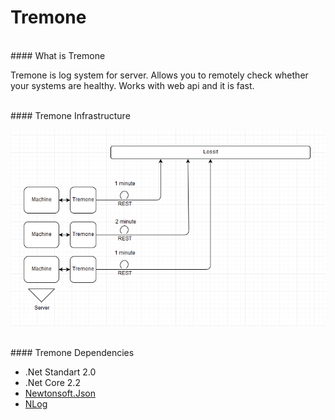 # Tremone

<br>
#### What is Tremone

Tremone is log system for server. 
Allows you to remotely check whether your systems are healthy.
Works with web api and it is fast.

<br>
#### Tremone Infrastructure

![Tremone](https://raw.githubusercontent.com/veysel/Tremone/master/content/tremone_infra.png)

<br>
#### Tremone Dependencies

*  .Net Standart 2.0
*  .Net Core 2.2
*  [Newtonsoft.Json](https://www.newtonsoft.com/json)
*  [NLog](https://nlog-project.org/)